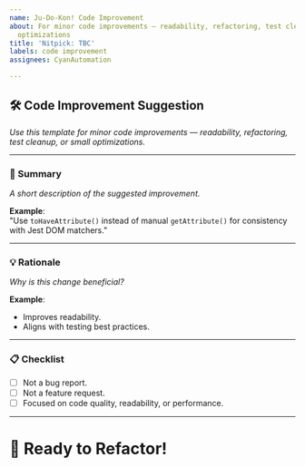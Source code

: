 ```yaml
---
name: Ju-Do-Kon! Code Improvement
about: For minor code improvements — readability, refactoring, test cleanup, or small
  optimizations
title: 'Nitpick: TBC'
labels: code improvement
assignees: CyanAutomation

---
```


## 🛠️ Code Improvement Suggestion

_Use this template for minor code improvements — readability, refactoring, test cleanup, or small optimizations._

---

### 📝 Summary

_A short description of the suggested improvement._

**Example**:  
"Use `toHaveAttribute()` instead of manual `getAttribute()` for consistency with Jest DOM matchers."

---

### 💡 Rationale

_Why is this change beneficial?_

**Example**:

- Improves readability.
- Aligns with testing best practices.

---

### 📋 Checklist

- [ ] Not a bug report.
- [ ] Not a feature request.
- [ ] Focused on code quality, readability, or performance.

---

# 🚀 Ready to Refactor!
